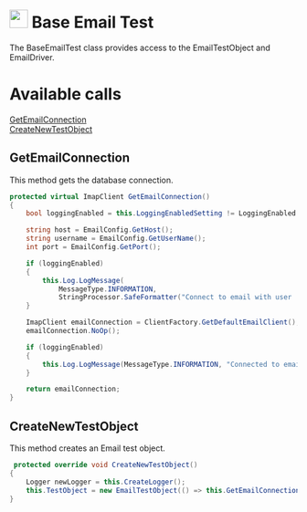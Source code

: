 # <img src="resources/maqslogo.ico" height="32" width="32"> Base Email Test
The BaseEmailTest class provides access to the EmailTestObject and EmailDriver.

# Available calls
[GetEmailConnection](#GetEmailConnection)  
[CreateNewTestObject](#CreateNewTestObject)  

## GetEmailConnection
This method gets the database connection. 
```csharp
protected virtual ImapClient GetEmailConnection()
{
    bool loggingEnabled = this.LoggingEnabledSetting != LoggingEnabled.NO;

    string host = EmailConfig.GetHost();
    string username = EmailConfig.GetUserName();
    int port = EmailConfig.GetPort();

    if (loggingEnabled)
    {
        this.Log.LogMessage(
            MessageType.INFORMATION,
            StringProcessor.SafeFormatter("Connect to email with user '{0}' on host '{1}', port '{2}'", username, host, port));
    }

    ImapClient emailConnection = ClientFactory.GetDefaultEmailClient();
    emailConnection.NoOp();

    if (loggingEnabled)
    {
        this.Log.LogMessage(MessageType.INFORMATION, "Connected to email account");
    }

    return emailConnection;
}
```

## CreateNewTestObject
This method creates an Email test object.
```csharp
 protected override void CreateNewTestObject()
{
    Logger newLogger = this.CreateLogger();
    this.TestObject = new EmailTestObject(() => this.GetEmailConnection(), newLogger, new SoftAssert(newLogger), this.GetFullyQualifiedTestClassName());
}
```